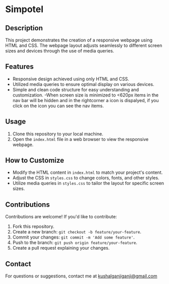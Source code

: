 # Simpotel

## Description

This project demonstrates the creation of a responsive webpage using HTML and CSS. The webpage layout adjusts seamlessly to different screen sizes and devices through the use of media queries.

## Features

- Responsive design achieved using only HTML and CSS.
- Utilized media queries to ensure optimal display on various devices.
- Simple and clean code structure for easy understanding and customization.
-When screen size is minimized to <620px items in the nav bar will be hidden and in the rightcorner a icon is dispalyed, if you click on the icon you can see the nav items.


## Usage

1. Clone this repository to your local machine.
2. Open the `index.html` file in a web browser to view the responsive webpage.

## How to Customize

- Modify the HTML content in `index.html` to match your project's content.
- Adjust the CSS in `styles.css` to change colors, fonts, and other styles.
- Utilize media queries in `styles.css` to tailor the layout for specific screen sizes.

## Contributions

Contributions are welcome! If you'd like to contribute:

1. Fork this repository.
2. Create a new branch: `git checkout -b feature/your-feature`.
3. Commit your changes: `git commit -m 'Add some feature'`.
4. Push to the branch: `git push origin feature/your-feature`.
5. Create a pull request explaining your changes.



## Contact

For questions or suggestions, contact me at kushalganjiganji@gmail.com
